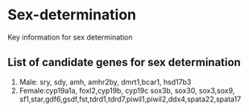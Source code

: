 # Sex-determination
Key information for sex determination

## List of candidate genes for sex determination
1. Male: sry, sdy, amh, amhr2by, dmrt1,bcar1, hsd17b3
2. Female:cyp19a1a, foxl2,cyp19b, cyp19c
sox3b, sox30, sox3,sox9, sf1,star,gdf6,gsdf,fst,tdrd1,tdrd7,piwil1,piwil2,ddx4,spata22,spata17
